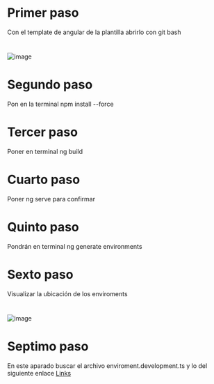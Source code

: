 # Primer paso
Con el template de angular de la plantilla abrirlo con git bash
#
![image](https://github.com/user-attachments/assets/6060b622-e7de-463c-8949-b866a6c7d467)
#
# Segundo paso
Pon en la terminal npm install --force
#
# Tercer paso
Poner en terminal ng build
#
# Cuarto paso
Poner ng serve para confirmar
#
# Quinto paso
Pondrán en terminal ng generate environments
#
# Sexto paso
Visualizar la ubicación de los enviroments
#
![image](https://github.com/user-attachments/assets/463f84e1-96ab-4f0c-8df2-731536ddc9b7)
#
# Septimo paso
En este aparado buscar el archivo enviroment.development.ts y lo del siguiente enlace
[Links](https://github.com/Hospital-Dual/BaseDeDatos/blob/main/Archivos/environment.development.ts)
#
